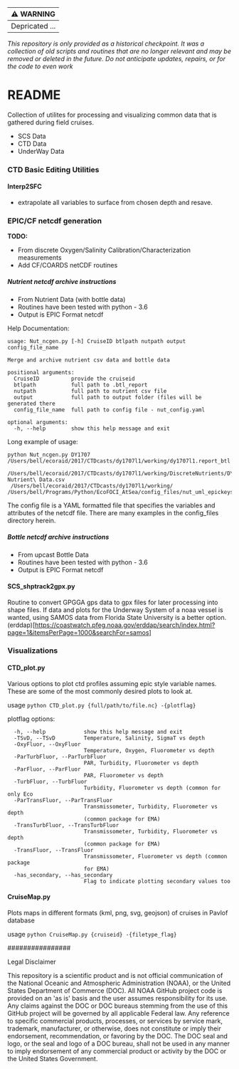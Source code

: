 | :warning: WARNING          |
|:---------------------------|
| Depricated ...             |

*This repository is only provided as a historical checkpoint. It was a collection of old scripts and routines that are no longer relevant and may be removed or deleted in the future.  Do not anticipate updates, repairs, or for the code to even work*


# README

Collection of utilites for processing and visualizing common data that is gathered during field cruises.

* SCS Data
* CTD Data
* UnderWay Data   

### CTD Basic Editing Utilities

#### Interp2SFC

* extrapolate all variables to surface from chosen depth and resave.

### EPIC/CF netcdf generation

**TODO:**

* From discrete Oxygen/Salinity Calibration/Characterization measurements
* Add CF/COARDS netCDF routines

##### Nutrient netcdf archive instructions

* From Nutrient Data (with bottle data)
* Routines have been tested with python - 3.6
* Output is EPIC Format netcdf

Help Documentation:   

``` 
usage: Nut_ncgen.py [-h] CruiseID btlpath nutpath output config_file_name

Merge and archive nutrient csv data and bottle data

positional arguments:
  CruiseID          provide the cruiseid
  btlpath           full path to .btl_report
  nutpath           full path to nutrient csv file
  output            full path to output folder (files will be generated there
  config_file_name  full path to config file - nut_config.yaml

optional arguments:
  -h, --help        show this help message and exit
```

Long example of usage:   

``` 
python Nut_ncgen.py DY1707 /Users/bell/ecoraid/2017/CTDcasts/dy1707l1/working/dy1707l1.report_btl 
 /Users/bell/ecoraid/2017/CTDcasts/dy1707l1/working/DiscreteNutrients/DY1707\ Nutrient\ Data.csv 
 /Users/bell/ecoraid/2017/CTDcasts/dy1707l1/working/ /Users/bell/Programs/Python/EcoFOCI_AtSea/config_files/nut_uml_epickeys.yaml
```

The config file is a YAML formatted file that specifies the variables and attributes of the netcdf file.  There are many examples in the config_files directory herein.

##### Bottle netcdf archive instructions

* From upcast Bottle Data
* Routines have been tested with python - 3.6
* Output is EPIC Format netcdf

#### SCS_shptrack2gpx.py

Routine to convert GPGGA gps data to gpx files for later processing into shape files.  If data and plots for the Underway System of a noaa vessel is wanted, using SAMOS data from Florida State University is a better option. (erddap)[https://coastwatch.pfeg.noaa.gov/erddap/search/index.html?page=1&itemsPerPage=1000&searchFor=samos]

### Visualizations

#### CTD_plot.py

Various options to plot ctd profiles assuming epic style variable names.  These are some of the most commonly desired plots to look at.

usage `python CTD_plot.py {full/path/to/file.nc} -{plotflag}`

plotflag options:

``` 
  -h, --help            show this help message and exit
  -TSvD, --TSvD         Temperature, Salinity, SigmaT vs depth
  -OxyFluor, --OxyFluor
                        Temperature, Oxygen, Fluorometer vs depth
  -ParTurbFluor, --ParTurbFluor
                        PAR, Turbidity, Fluorometer vs depth
  -ParFluor, --ParFluor
                        PAR, Fluorometer vs depth
  -TurbFluor, --TurbFluor
                        Turbidity, Fluorometer vs depth (common for only Eco
  -ParTransFluor, --ParTransFluor
                        Transmissometer, Turbidity, Fluorometer vs depth
                        (common package for EMA)
  -TransTurbFluor, --TransTurbFluor
                        Transmissometer, Turbidity, Fluorometer vs depth
                        (common package for EMA)
  -TransFluor, --TransFluor
                        Transmissometer, Fluorometer vs depth (common package
                        for EMA)
  -has_secondary, --has_secondary
                        Flag to indicate plotting secondary values too
```

#### CruiseMap.py

Plots maps in different formats (kml, png, svg, geojson) of cruises in Pavlof database

usage `python CruiseMap.py {cruiseid} -{filetype_flag}`

################

Legal Disclaimer

This repository is a scientific product and is not official communication of the National Oceanic and Atmospheric Administration (NOAA), or the United States Department of Commerce (DOC). All NOAA GitHub project code is provided on an 'as is' basis and the user assumes responsibility for its use. Any claims against the DOC or DOC bureaus stemming from the use of this GitHub project will be governed by all applicable Federal law. Any reference to specific commercial products, processes, or services by service mark, trademark, manufacturer, or otherwise, does not constitute or imply their endorsement, recommendation, or favoring by the DOC. The DOC seal and logo, or the seal and logo of a DOC bureau, shall not be used in any manner to imply endorsement of any commercial product or activity by the DOC or the United States Government.
